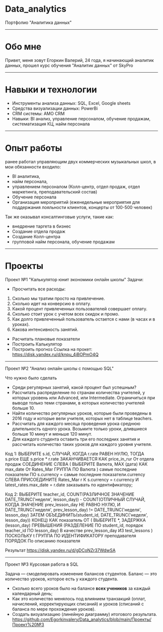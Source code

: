 # Data_analytics
Портфолио "Аналитика данных"
_________________________________________________________________________
# Обо мне

Привет, меня зовут Егоркин Валерий, 24 года, я начинающий аналитик данных,
прошел курс обучения "Аналитик данных" от SkyPro
_________________________________________________________________________________
# Навыки и технологии
- Инструменты анализа данных: SQL, Excel, Google sheets
- Средства визуализации данных: PowerBi
- CRM системы: AMO CRM
- Навыки: BI анализ, управление персоналом, обучение продажам, систематизация КЦ, найм персонала
________________________________________________________________________________________________
# Опыт работы

ранее работал управляющим двух коммерческих музыкальных школ, в мои обязанности входило:
- BI аналитика, 
- найм персонала, 
- управлением персоналом (Колл-центр, отдел продаж, отдел маркетинга, преподавательский состав)
- Обучение персонала
- Организация мероприятий (еженедельные мероприятия для поддержания лояльности клиентов, концерты от 100-500 человек)


Так же оказывал консалтинговые услуги, такие как:
- внедрение таргета в бизнес
- Создание отдела продаж
- Создание Колл-центра 
- групповой найм персонала, обучение продажам 

__________________________________________________________________________________________________

# Проекты

Проект №1 "Калькулятор юнит экономики онлайн школы"
Задачи:

- Просчитать все расходы:
1. Сколько мы тратим просто на привлечение. 
2. Сколько идет на конверсию в оплату. 
3. Какой процент привлеченных пользователей совершает оплату. 
4. Сколько стоит урок с учетом всех скидок и промо. 
5. Как долго привлеченный пользователь остается с нами (в часах и в уроках).
6. Какова интенсивность занятий.

- Расчитать плановые показатели 
- Построить Калькулятор 
- Построить прогноз 
Ссылка на прокет: https://disk.yandex.ru/d/knpu_4iBOPmO4Q
___________________________________________________________

Проект №2 "Анализ онлайн школы с помощью SQL" 

Что нужно было сделать
- Среди регулярных занятий, какой процент был успешным?
- Рассчитать распределение по странам количества учителей, у которых уровень или Advanced, или Intermediate. Ограничиться при выводе только теми странами, в которых количество учителей больше 10.
- Найти количество регулярных уроков, которые были проведены в 2016 году и которые вели учителя, которых нет в таблице teachers.
- Рассчитать для каждого месяца проведения урока среднюю длительность одного урока. Возьмите только уроки, длившиеся больше 10 минут и меньше 120 минут.
- Для каждого студента оставить три его последних занятия и рассчитать количество таких уроков для каждого уровня учителя.

Код 1:
ВЫБЕРИТЕ s.id, 
 СЛУЧАЙ, КОГДА r.rate РАВЕН НУЛЮ, ТОГДА s.price ЕЩЕ s.price * r.rate ЗАКАНЧИВАЕТСЯ КАК price_in_rur
От отдела продаж 
 СОЕДИНЕНИЕ СЛЕВА (
 ВЫБЕРИТЕ 
 Валюта, 
 MAX (дата) КАК max_date 
 От 
 Rates_Mar 
 ГРУППА ПО 
 Валюта
 ) самые последние показатели ПО s.currency = самые последние показатели.currency 
 СЛЕВА ПРИСОЕДИНИТЕ Rates_Mar r К s.currency = r.currency И latest_rates.max_date = r.date
заказывать по идентификатору;

Код 2:
ВЫБЕРИТЕ teacher_id, COUNT(РАЗЛИЧНОЕ ЗНАЧЕНИЕ DATE_TRUNC('неделя', lesson_day)) - COUNT(ОТЛИЧНЫЙ СЛУЧАЙ, КОГДА ЗНАЧЕНИЕ prev_lesson_day НЕ РАВНО НУЛЮ, И DATE_TRUNC('неделя', prev_lesson_day) != DATE_TRUNC('неделя', lesson_day) ЗАТЕМ ОБЪЕДИНИТЬ(student_id, DATE_TRUNC('неделя', lesson_day)) КОНЕЦ) КАК показатель
ОТ (
 ВЫБЕРИТЕ *,
 ЗАДЕРЖКА (lesson_day) ПРЕВЫШЕНИЯ (РАЗДЕЛЕНИЕ ПО student_id, порядок teacher_id ПО lesson_day) В качестве prev_lesson_day
 ИЗ test_lessons
) ПОСКОЛЬКУ t
ГРУППА ПО ИДЕНТИФИКАТОРУ преподавателя
ПОРЯДОК По описанию показателя

Результат
https://disk.yandex.ru/d/gDCoNZr37WdwSA
_________________________________________________________________
Проект №3
Курсовая работа в SQL

Задача — смоделировать изменение балансов студентов. Баланс — это количество уроков, которое есть у каждого студента. 

- Сколько всего уроков было на балансе **всех учеников** за каждый календарный день;
- Как это количество менялось под влиянием транзакций (оплат, начислений, корректирующих списаний) и уроков (списаний с баланса по мере прохождения уроков).
- Создать визуализацию (линейную диаграмму) итогового результата. 
https://github.com/Egorkinvalery/Data_analytics/blob/main/Проекты/Проект%20№3



